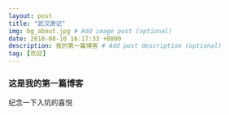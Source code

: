 ```yaml
---
layout: post
title: "武汉游记"
img: bg_about.jpg # Add image post (optional)
date: 2018-08-10 16:17:33 +0800
description: 我的第一篇博客 # Add post description (optional)
tag: [欢迎]
---
```


### 这是我的第一篇博客

纪念一下入坑的喜悦
